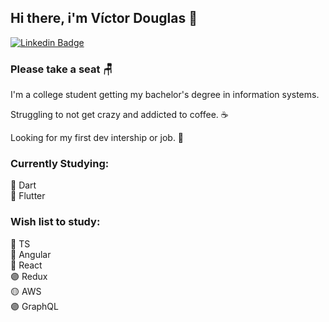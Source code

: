 ## Hi there, i'm Víctor Douglas 👋
[![Linkedin Badge](https://img.shields.io/badge/-LinkedIn-0e76a8?style=flat-square&logo=Linkedin&logoColor=white)](https://linkedin.com/in/víctor-douglas-fernandes-824725177)

### Please take a seat 🪑

I'm a college student getting my bachelor's degree in information systems.

Struggling to not get crazy and addicted to coffee. ☕

Looking for my first dev intership or job. 💼

### Currently Studying:
🔵 Dart<br>
🔵 Flutter<br>

### Wish list to study:
🔵 TS<br>
🔴 Angular<br>
🔵 React<br>
🟣 Redux<br>
🟡 AWS<br>
🟣 GraphQL<br>


<!--
**VictorDouglasFernandes/VictorDouglasFernandes** is a ✨ _special_ ✨ repository because its `README.md` (this file) appears on your GitHub profile.

Here are some ideas to get you started:

- 🔭 I’m currently working on ...
- 🌱 I’m currently learning ...
- 👯 I’m looking to collaborate on ...
- 🤔 I’m looking for help with ...
- 💬 Ask me about ...
- 📫 How to reach me: ...
- ⚡ Fun fact: ...
-->
